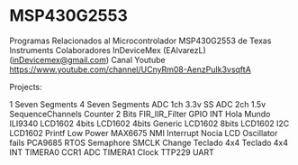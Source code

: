 # MSP430G2553
Programas Relacionados al Microcontrolador MSP430G2553 de Texas Instruments
Colaboradores InDeviceMex (EAlvarezL) (inDevicemex@gmail.com)
Canal Youtube https://www.youtube.com/channel/UCnyRm08-AenzPuIk3vsqftA

Projects:

1 Seven Segments
4 Seven Segments
ADC 1ch 3.3v SS
ADC 2ch 1.5v SequenceChannels
Counter 2 Bits
FIR_IIR_Filter
GPIO INT
Hola Mundo
ILI9340
LCD1602 4bits
LCD1602 4bits Generic
LCD1602 8bits
LCD1602 I2C
LCD1602 Printf
Low Power
MAX6675
NMI Interrupt
Nocia LCD
Oscillator fails
PCA9685
RTOS
Semaphore
SMCLK Change
Teclado 4x4
Teclado 4x4 INT
TIMERA0 CCR1 ADC
TIMERA1 Clock
TTP229
UART
